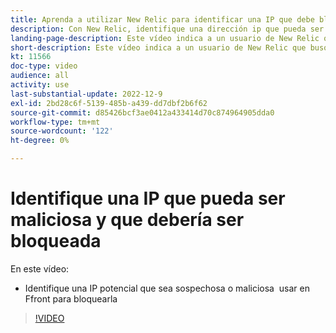 ```yaml
---
title: Aprenda a utilizar New Relic para identificar una IP que debe bloquearse
description: Con New Relic, identifique una dirección ip que pueda ser maliciosa por naturaleza.  Una vez determinada la IP, se utiliza en Ffront para impedir que acceda a la aplicación
landing-page-description: Este vídeo indica a un usuario de New Relic que busque posibles direcciones IP que puedan necesitar ser bloqueadas para acceder al sitio.
short-description: Este vídeo indica a un usuario de New Relic que busque posibles direcciones IP que puedan necesitar ser bloqueadas para acceder al sitio.
kt: 11566
doc-type: video
audience: all
activity: use
last-substantial-update: 2022-12-9
exl-id: 2bd28c6f-5139-485b-a439-dd7dbf2b6f62
source-git-commit: d85426bcf3ae0412a433414d70c874964905dda0
workflow-type: tm+mt
source-wordcount: '122'
ht-degree: 0%

---
```


# Identifique una IP que pueda ser maliciosa y que debería ser bloqueada

En este vídeo:

- Identifique una IP potencial que sea sospechosa o maliciosa &#x200B; usar en Ffront para bloquearla

>[!VIDEO](https://video.tv.adobe.com/v/3412088?quality=12&learn=on)
